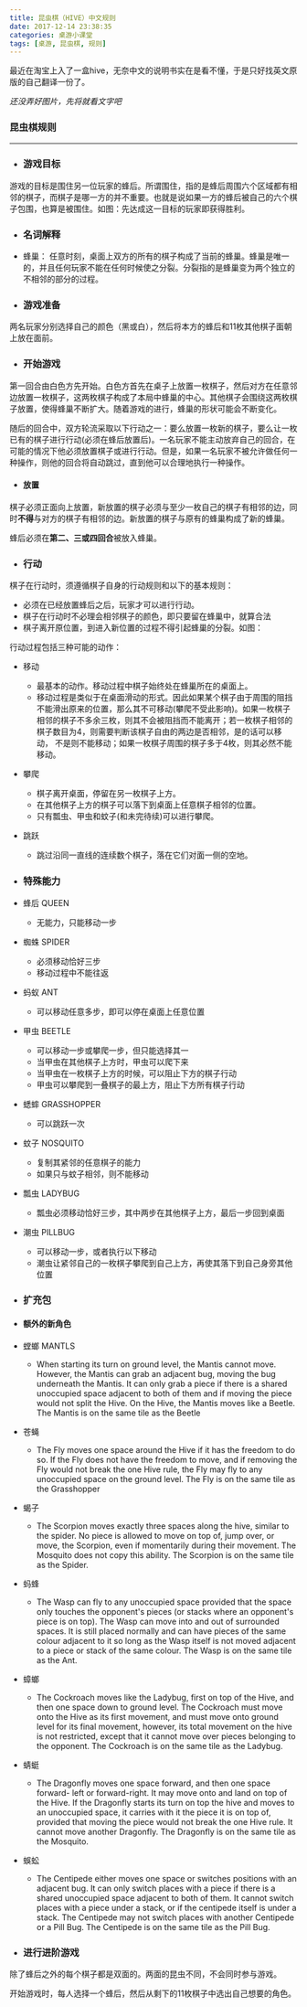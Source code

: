 ```yaml
---
title: 昆虫棋（HIVE）中文规则
date: 2017-12-14 23:38:35
categories: 桌游小课堂
tags: [桌游, 昆虫棋, 规则]
---
```

最近在淘宝上入了一盒hive，无奈中文的说明书实在是看不懂，于是只好找英文原版的自己翻译一份了。

*还没弄好图片，先将就看文字吧*

### 昆虫棋规则
-------
- ### 游戏目标

游戏的目标是围住另一位玩家的蜂后。所谓围住，指的是蜂后周围六个区域都有相邻的棋子，而棋子是哪一方的并不重要。也就是说如果一方的蜂后被自己的六个棋子包围，也算是被围住。如图：先达成这一目标的玩家即获得胜利。

- ### 名词解释

-   蜂巢：
    任意时刻，桌面上双方的所有的棋子构成了当前的蜂巢。蜂巢是唯一的，并且任何玩家不能在任何时候使之分裂。分裂指的是蜂巢变为两个独立的不相邻的部分的过程。

- ### 游戏准备

两名玩家分别选择自己的颜色（黑或白），然后将本方的蜂后和11枚其他棋子面朝上放在面前。

- ### 开始游戏

第一回合由白色方先开始。白色方首先在桌子上放置一枚棋子，然后对方在任意邻边放置一枚棋子，这两枚棋子构成了本局中蜂巢的中心。其他棋子会围绕这两枚棋子放置，使得蜂巢不断扩大。随着游戏的进行，蜂巢的形状可能会不断变化。

随后的回合中，双方轮流采取以下行动之一：要么放置一枚新的棋子，要么让一枚已有的棋子进行行动(必须在蜂后放置后)。一名玩家不能主动放弃自己的回合，在可能的情况下他必须放置棋子或进行行动。但是，如果一名玩家不被允许做任何一种操作，则他的回合将自动跳过，直到他可以合理地执行一种操作。

- #### 放置

棋子必须正面向上放置，新放置的棋子必须与至少一枚自己的棋子有相邻的边，同时**不得**与对方的棋子有相邻的边。新放置的棋子与原有的蜂巢构成了新的蜂巢。

蜂后必须在**第二、三或四回合**被放入蜂巢。

- ### 行动

棋子在行动时，须遵循棋子自身的行动规则和以下的基本规则：

-    必须在已经放置蜂后之后，玩家才可以进行行动。
-    棋子在行动时不必理会相邻棋子的颜色，即只要留在蜂巢中，就算合法
-    棋子离开原位置，到进入新位置的过程不得引起蜂巢的分裂。如图：

行动过程包括三种可能的动作：

-   移动
    +    最基本的动作。移动过程中棋子始终处在蜂巢所在的桌面上。
    +    移动过程是类似于在桌面滑动的形式。因此如果某个棋子由于周围的阻挡不能滑出原来的位置，那么其不可移动(攀爬不受此影响)。如果一枚棋子相邻的棋子不多余三枚，则其不会被阻挡而不能离开；若一枚棋子相邻的棋子数目为4，则需要判断该棋子自由的两边是否相邻，是的话可以移动， 不是则不能移动；如果一枚棋子周围的棋子多于4枚，则其必然不能移动。

-   攀爬
    +   棋子离开桌面，停留在另一枚棋子上方。
    +   在其他棋子上方的棋子可以落下到桌面上任意棋子相邻的位置。
    +   只有瓢虫、甲虫和蚊子(和未完待续)可以进行攀爬。

-   跳跃
    +   跳过沿同一直线的连续数个棋子，落在它们对面一侧的空地。

- ### 特殊能力

- 蜂后 QUEEN
    + 无能力，只能移动一步
- 蜘蛛 SPIDER
    + 必须移动恰好三步
    + 移动过程中不能往返
- 蚂蚁 ANT
    + 可以移动任意多步，即可以停在桌面上任意位置
- 甲虫 BEETLE
    + 可以移动一步或攀爬一步，但只能选择其一
    + 当甲虫在其他棋子上方时，甲虫可以爬下来
    + 当甲虫在一枚棋子上方的时候，可以阻止下方的棋子行动
    + 甲虫可以攀爬到一叠棋子的最上方，阻止下方所有棋子行动
- 蟋蟀 GRASSHOPPER
    + 可以跳跃一次
- 蚊子 NOSQUITO
    + 复制其紧邻的任意棋子的能力
    + 如果只与蚊子相邻，则不能移动
- 瓢虫 LADYBUG
    + 瓢虫必须移动恰好三步，其中两步在其他棋子上方，最后一步回到桌面
- 潮虫 PILLBUG
    + 可以移动一步，或者执行以下移动
    + 潮虫让紧邻自己的一枚棋子攀爬到自己上方，再使其落下到自己身旁其他位置

- ### 扩充包
- #### 额外的新角色
- 螳螂 MANTLS
    + When starting its turn on ground level, the Mantis cannot move. However, the Mantis can grab an adjacent bug, moving the bug underneath the Mantis. It can only grab a piece if there is a shared unoccupied space adjacent to both of them and if moving the piece would not split the Hive. On the Hive, the Mantis moves like a Beetle. The Mantis is on the same tile as the Beetle
- 苍蝇 
    + The Fly moves one space around the Hive if it has the freedom to do so. If the Fly does not have the freedom to move, and if removing the Fly would not break the one Hive rule, the Fly may fly to any unoccupied space on the ground level. The Fly is on the same tile as the Grasshopper
- 蝎子
    + The Scorpion moves exactly three spaces along the hive, similar to the spider. No piece is allowed to move on top of, jump over, or move, the Scorpion, even if momentarily during their movement. The Mosquito does not copy this ability. The Scorpion is on the same tile as the Spider.
- 蚂蜂
    + The Wasp can fly to any unoccupied space provided that the space only touches the opponent's pieces (or stacks where an opponent's piece is on top). The Wasp can move into and out of surrounded spaces. It is still placed normally and can have pieces of the same colour adjacent to it so long as the Wasp itself is not moved adjacent to a piece or stack of the same colour. The Wasp is on the same tile as the Ant.
- 蟑螂
    + The Cockroach moves like the Ladybug, first on top of the Hive, and then one space down to ground level. The Cockroach must move onto the Hive as its first movement, and must move onto ground level for its final movement, however, its total movement on the hive is not restricted, except that it cannot move over pieces belonging to the opponent. The Cockroach is on the same tile as the Ladybug.
- 蜻蜓
    + The Dragonfly moves one space forward, and then one space forward- left or forward-right. It may move onto and land on top of the Hive. If the Dragonfly starts its turn on top the hive and moves to an unoccupied space, it carries with it the piece it is on top of, provided that moving the piece would not break the one Hive rule. It cannot move another Dragonfly. The Dragonfly is on the same tile as the Mosquito.
- 蜈蚣
    + The Centipede either moves one space or switches positions with an adjacent bug. It can only switch places with a piece if there is a shared unoccupied space adjacent to both of them. It cannot switch places with a piece under a stack, or if the centipede itself is under a stack. The Centipede may not switch places with another Centipede or a Pill Bug. The Centipede is on the same tile as the Pill Bug.
- ### 进行进阶游戏

除了蜂后之外的每个棋子都是双面的。两面的昆虫不同，不会同时参与游戏。

开始游戏时，每人选择一个蜂后，然后从剩下的11枚棋子中选出自己想要的角色。
